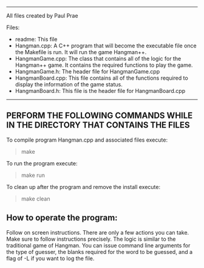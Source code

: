 ---------------------------------------------------------------------------
All files created by Paul Prae

Files:
+	readme:			This file
+	Hangman.cpp:		A C++ program that will become the executable file 
once the Makefile is run. It will run the game Hangman++.
+	HangmanGame.cpp:		The class that contains all of the logic for the
Hangman++ game. It contains the required functions to play the game.
+	HangmanGame.h:		The header file for HangmanGame.cpp
+	HangmanBoard.cpp:	This file contains all of the functions required
to display the information of the game status.
+	HangmanBoard.h:		This file is the header file for HangmanBoard.cpp

---------------------------------------------------------------------------


PERFORM THE FOLLOWING COMMANDS WHILE IN THE DIRECTORY THAT CONTAINS THE FILES
-------------------------------------------------------------

To compile program Hangman.cpp and associated files execute:

> make

To run the program execute:

> make run

To clean up after the program and remove the install execute:

> make clean


How to operate the program:
-----------------------------
Follow on screen instructions. There are only a few actions you can take.
Make sure to follow instructions precisely.
The logic is similar to the traditional game of Hangman. You can issue 
command line arguments for the type of guesser, the blanks required for
the word to be guessed, and a flag of -L if you want to log the file.
